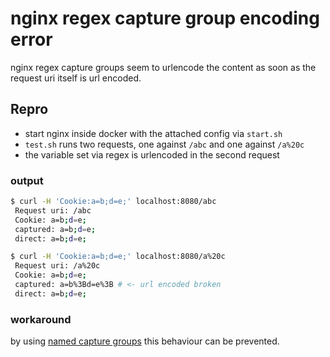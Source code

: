 # nginx regex capture group encoding error

nginx regex capture groups seem to urlencode the content as soon as the request uri itself is url encoded.

## Repro

* start nginx inside docker with the attached config via `start.sh`
* `test.sh` runs two requests, one against `/abc` and one against `/a%20c`
* the variable set via regex is urlencoded in the second request

### output

```bash
$ curl -H 'Cookie:a=b;d=e;' localhost:8080/abc
 Request uri: /abc 
 Cookie: a=b;d=e; 
 captured: a=b;d=e; 
 direct: a=b;d=e; 

$ curl -H 'Cookie:a=b;d=e;' localhost:8080/a%20c
 Request uri: /a%20c 
 Cookie: a=b;d=e; 
 captured: a=b%3Bd=e%3B # <- url encoded broken
 direct: a=b;d=e; 
```

### workaround

by using [named capture groups](nginx.conf#L19) this behaviour can be prevented.
